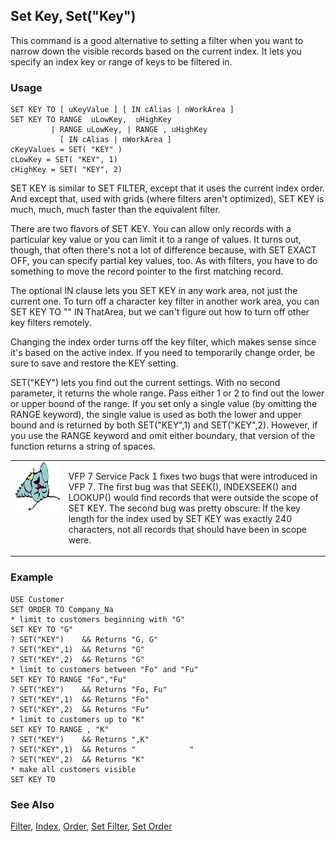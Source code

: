 ## Set Key, Set("Key")

This command is a good alternative to setting a filter when you want to narrow down the visible records based on the current index. It lets you specify an index key or range of keys to be filtered in. 

### Usage

```foxpro
SET KEY TO [ uKeyValue ] [ IN cAlias | nWorkArea ]
SET KEY TO RANGE  uLowKey,  uHighKey
         | RANGE uLowKey, | RANGE , uHighKey
           [ IN cAlias | nWorkArea ]
cKeyValues = SET( "KEY" )
cLowKey = SET( "KEY", 1)
cHighKey = SET( "KEY", 2)
```

SET KEY is similar to SET FILTER, except that it uses the current index order. And except that, used with grids (where filters aren't optimized), SET KEY is much, much, much faster than the equivalent filter.

There are two flavors of SET KEY. You can allow only records with a particular key value or you can limit it to a range of values. It turns out, though, that often there's not a lot of difference because, with SET EXACT OFF, you can specify partial key values, too. As with filters, you have to do something to move the record pointer to the first matching record. 

The optional IN clause lets you SET KEY in any work area, not just the current one. To turn off a character key filter in another work area, you can SET KEY TO "" IN ThatArea, but we can't figure out how to turn off other key filters remotely.

Changing the index order turns off the key filter, which makes sense since it's based on the active index. If you need to temporarily change order, be sure to save and restore the KEY setting.

SET("KEY") lets you find out the current settings. With no second parameter, it returns the whole range. Pass either 1 or 2 to find out the lower or upper bound of the range. If you set only a single value (by omitting the RANGE keyword), the single value is used as both the lower and upper bound and is returned by both SET("KEY",1) and SET("KEY",2). However, if you use the RANGE keyword and omit either boundary, that version of the function returns a string of spaces.

<table border=0 cellspacing=0 cellpadding=0 width=100%>
<tr>
  <td width=17% valign=top>
<img width=95 height=78 src="fixbug1.gif"></p>
  </td>
  <td width=83%>
  <p>VFP 7 Service Pack 1 fixes two bugs that were introduced in VFP 7. The first bug was that SEEK(), INDEXSEEK() and LOOKUP() would find records that were outside the scope of SET KEY. The second bug was pretty obscure: If the key length for the index used by SET KEY was exactly 240 characters, not all records that should have been in scope were. </p>
  </td>
 </tr>
</table>

### Example

```foxpro
USE Customer
SET ORDER TO Company_Na
* limit to customers beginning with "G"
SET KEY TO "G"
? SET("KEY")    && Returns "G, G"
? SET("KEY",1)  && Returns "G"
? SET("KEY",2)  && Returns "G"
* limit to customers between "Fo" and "Fu"
SET KEY TO RANGE "Fo","Fu"
? SET("KEY")    && Returns "Fo, Fu"
? SET("KEY",1)  && Returns "Fo"
? SET("KEY",2)  && Returns "Fu"
* limit to customers up to "K"
SET KEY TO RANGE , "K"
? SET("KEY")    && Returns ",K"
? SET("KEY",1)  && Returns "            "
? SET("KEY",2)  && Returns "K"
* make all customers visible
SET KEY TO
```
### See Also

[Filter](s4g434.md), [Index](s4g074.md), [Order](s4g434.md), [Set Filter](s4g092.md), [Set Order](s4g093.md)
